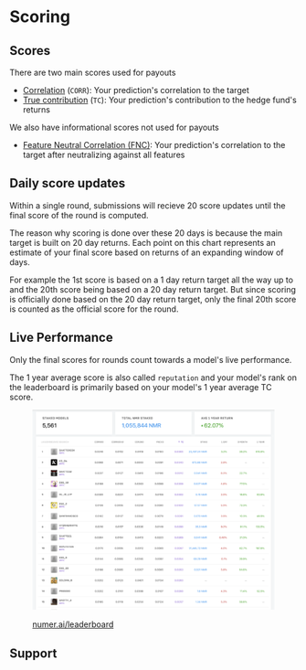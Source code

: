 # Scoring

## Scores

There are two main scores used for payouts

* [Correlation](https://docs.numer.ai/tournament/correlation-corr) (`CORR`): Your prediction's correlation to the target
* [True contribution](https://docs.numer.ai/tournament/true-contribution-tc) (`TC`):  Your prediction's contribution to the hedge fund's returns&#x20;

We also have informational scores not used for payouts

* [Feature Neutral Correlation (FNC)](feature-neutral-correlation.md): Your prediction's correlation to the target after neutralizing against all features &#x20;

## Daily score updates

Within a single round, submissions will recieve 20 score updates until the final score of the round is computed.&#x20;

The reason why scoring is done over these 20 days is because the main target is built on 20 day returns. Each point on this chart represents an estimate of your final score based on returns of an expanding window of days.&#x20;

For example the 1st score is based on a 1 day return target all the way up to and the 20th score being based on a 20 day return target. But since scoring is officially done based on the 20 day return target, only the final 20th score is counted as the official score for the round.

## Live Performance

Only the final scores for rounds count towards a model's live performance.

The 1 year average score is also called `reputation` and your model's rank on the leaderboard is primarily based on your model's 1 year average TC score.&#x20;

<figure><img src="../../.gitbook/assets/image (97) (1).png" alt=""><figcaption><p><a href="https://numer.ai/leaderboard">numer.ai/leaderboard</a></p></figcaption></figure>

## Support




